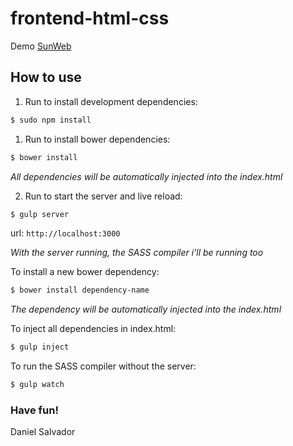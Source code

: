 # frontend-html-css

Demo [SunWeb](http://death.run/sunweb)

## How to use

1. Run to install development dependencies:

```sh
$ sudo npm install
```

1. Run to install bower dependencies:

```sh
$ bower install
```

_All dependencies will be automatically injected into the index.html_

2. Run to start the server and live reload:

```sh
$ gulp server
```

url: ```http://localhost:3000```

_With the server running, the SASS compiler i'll be running too_


To install a new bower dependency:

```sh
$ bower install dependency-name
```
_The dependency will be automatically injected into the index.html_

To inject all dependencies in index.html:

```sh
$ gulp inject
```
To run the SASS compiler without the server:

```sh
$ gulp watch
```

### Have fun!

Daniel Salvador
